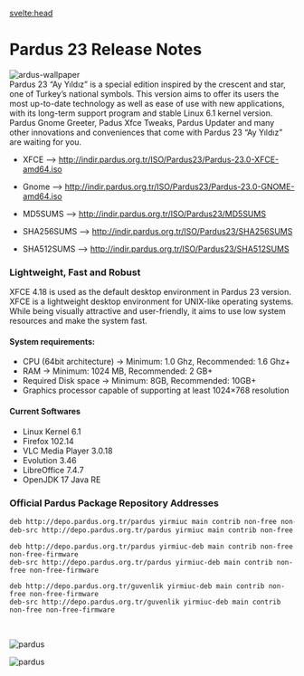 <svelte:head>

<title>Pardus 23 Release Notes - Ay Yıldız</title>
<meta name="description" content="Explore the release notes for Pardus 23 'Ay Yıldız', featuring the latest XFCE 4.18 and GNOME desktop environments, Linux Kernel 6.1, and updated software versions like Firefox 102.14, VLC Media Player 3.0.18, Evolution 3.46, LibreOffice 7.4.7, and OpenJDK 17 Java RE.">
<meta property="og:title" content="Pardus 23 Release Notes - Ay Yıldız">
<meta property="og:description" content="Explore the release notes for Pardus 23 'Ay Yıldız', featuring the latest XFCE 4.18 and GNOME desktop environments, Linux Kernel 6.1, and updated software versions like Firefox 102.14, VLC Media Player 3.0.18, Evolution 3.46, LibreOffice 7.4.7, and OpenJDK 17 Java RE.">
<meta property="og:image" content="https://www.pardus.org.tr/wp-content/uploads/2023/08/ayyildiz-2-1024x252.webp">
<meta property="og:url" content="https://pardus.github.io/wiki/release-notes/latest">
<meta name="twitter:card" content="summary_large_image">
<meta name="twitter:title" content="Pardus 23 Release Notes - Ay Yıldız">
<meta name="twitter:description" content="Explore the release notes for Pardus 23 'Ay Yıldız', featuring the latest XFCE 4.18 and GNOME desktop environments, Linux Kernel 6.1, and updated software versions like Firefox 102.14, VLC Media Player 3.0.18, Evolution 3.46, LibreOffice 7.4.7, and OpenJDK 17 Java RE.">
<meta name="twitter:image" content="https://www.pardus.org.tr/wp-content/uploads/2023/08/ayyildiz-2-1024x252.webp">
</svelte:head>

# Pardus 23 Release Notes

![ardus-wallpaper](https://www.pardus.org.tr/wp-content/uploads/2023/08/ayyildiz-2-1024x252.webp)
<br>
Pardus 23 “Ay Yıldız” is a special edition inspired by the crescent and star, one of Turkey’s national symbols. This version aims to offer its users the most up-to-date technology as well as ease of use with new applications, with its long-term support program and stable Linux 6.1 kernel version. Pardus Gnome Greeter, Padus Xfce Tweaks, Pardus Updater and many other innovations and conveniences that come with Pardus 23 “Ay Yıldız” are waiting for you.

- XFCE --> http://indir.pardus.org.tr/ISO/Pardus23/Pardus-23.0-XFCE-amd64.iso
- Gnome --> http://indir.pardus.org.tr/ISO/Pardus23/Pardus-23.0-GNOME-amd64.iso

- MD5SUMS --> http://indir.pardus.org.tr/ISO/Pardus23/MD5SUMS
- SHA256SUMS --> http://indir.pardus.org.tr/ISO/Pardus23/SHA256SUMS
- SHA512SUMS --> http://indir.pardus.org.tr/ISO/Pardus23/SHA512SUMS

### Lightweight, Fast and Robust

XFCE 4.18 is used as the default desktop environment in Pardus 23 version. XFCE is a lightweight desktop environment for UNIX-like operating systems.
While being visually attractive and user-friendly, it aims to use low system resources and make the system fast.

#### System requirements:

- CPU (64bit architecture) -> Minimum: 1.0 Ghz, Recommended: 1.6 Ghz+
- RAM -> Minimum: 1024 MB, Recommended: 2 GB+
- Required Disk space -> Minimum: 8GB, Recommended: 10GB+
- Graphics processor capable of supporting at least 1024×768 resolution

#### Current Softwares

- Linux Kernel 6.1
- Firefox 102.14
- VLC Media Player 3.0.18
- Evolution 3.46
- LibreOffice 7.4.7
- OpenJDK 17 Java RE

### Official Pardus Package Repository Addresses

```bash
deb http://depo.pardus.org.tr/pardus yirmiuc main contrib non-free non-free-firmware
deb-src http://depo.pardus.org.tr/pardus yirmiuc main contrib non-free non-free-firmware
```

```
deb http://depo.pardus.org.tr/pardus yirmiuc-deb main contrib non-free non-free-firmware
deb-src http://depo.pardus.org.tr/pardus yirmiuc-deb main contrib non-free non-free-firmware
```

```
deb http://depo.pardus.org.tr/guvenlik yirmiuc-deb main contrib non-free non-free-firmware
deb-src http://depo.pardus.org.tr/guvenlik yirmiuc-deb main contrib non-free non-free-firmware

```

<br>

![pardus](https://www.pardus.org.tr/wp-content/uploads/2023/08/1360x768-Xfce-1024x578.png)

![pardus](https://www.pardus.org.tr/wp-content/uploads/2023/08/1360x768-GNOME-1024x578.png)
